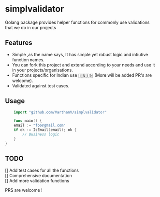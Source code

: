 # simplvalidator

Golang  package provides helper functions for commonly use validations that we do in our projects

## Features
- Simple ,as the name says, It has simple yet robust logic and intiutive function names.
- You can fork this project and extend according to your needs and use it in your projects/organisations.
- Functions specific for Indian use 🇮🇳🇮🇳 (More will be added PR's are welcome).
- Validated against test cases.

## Usage

```go
    import "github.com/VarthanV/simplvalidator"

    func main() {
	email := "foo@gmail.com"
	if ok := IsEmail(email); ok {
		// Business logic
	}
}

```

## TODO 
[] Add test cases for all the functions <br/>
[] Comprehensive documentation <br/>
[] Add more validation functions 

PRS are welcome !

